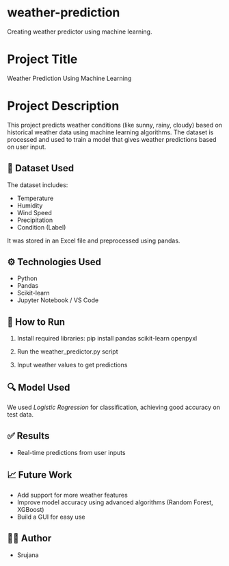 # weather-prediction
Creating weather predictor using machine learning.
# Project Title
Weather Prediction Using Machine Learning

# Project Description
This project predicts weather conditions (like sunny, rainy, cloudy) based on historical weather data using machine learning algorithms. The dataset is processed and used to train a model that gives weather predictions based on user input.

## 📂 Dataset Used
The dataset includes:
- Temperature
- Humidity
- Wind Speed
- Precipitation
- Condition (Label)

It was stored in an Excel file and preprocessed using pandas.

## ⚙ Technologies Used
- Python
- Pandas
- Scikit-learn
- Jupyter Notebook / VS Code

## 🚀 How to Run
1. Install required libraries:
pip install pandas scikit-learn openpyxl

2. Run the weather_predictor.py script
3. Input weather values to get predictions

## 🔍 Model Used
We used *Logistic Regression* for classification, achieving good accuracy on test data.
## ✅ Results
- Real-time predictions from user inputs

## 📈 Future Work
- Add support for more weather features
- Improve model accuracy using advanced algorithms (Random Forest, XGBoost)
- Build a GUI for easy use

## 👩‍💻 Author
- Srujana 


